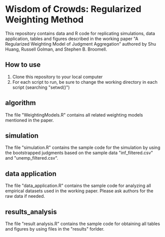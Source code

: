 # Wisdom of Crowds: Regularized Weighting Method
This repository contains data and R code for replicating simulations, data application,
tables and figures described in the working paper "A Regularized Weighting Model of 
Judgment Aggregation” authored by Shu Huang, Russell Golman, and Stephen B. Broomell. 

## How to use
1. Clone this repository to your local computer
2. For each script to run, be sure to change the working directory in each script (searching "setwd()")

## algorithm
The file "WeightingModels.R" contains all related weighting models mentioned in the paper. 

## simulation
The file "simulation.R" contains the sample code for the simulation by using the bootstrapped judgments based on the sample data "inf_filtered.csv" and "unemp_filtered.csv".

## data application 
The file "data_application.R" contains the sample code for analyzing all empirical datasets used in the working paper. Please ask authors for the raw data if needed. 

## results_analysis
The file "result analysis.R" contains the sample code for obtaining all tables and figures by using files in the "results" forlder. 
